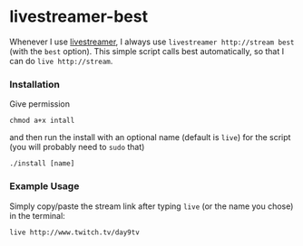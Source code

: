 # livestreamer-best

Whenever I use [livestreamer](https://github.com/chrippa/livestreamer), I always
use `livestreamer http://stream best` (with the `best` option). This simple
script calls best automatically, so that I can do `live http://stream`.


### Installation

Give permission

```
chmod a+x intall
```

and then run the install with an optional name (default is `live`) for the
script (you will probably need to `sudo` that)

```
./install [name]
```


### Example Usage

Simply copy/paste the stream link after typing `live` (or the name you chose) in
the terminal:

```
live http://www.twitch.tv/day9tv
```
